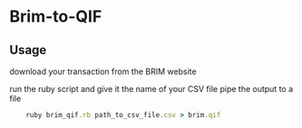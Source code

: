 # Brim-to-QIF

## Usage

download your transaction from the BRIM website

run the ruby script and give it the name of your CSV file
pipe the output to a file

```ruby
    ruby brim_qif.rb path_to_csv_file.csv > brim.qif
```
